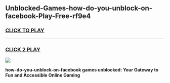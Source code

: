 
## Unblocked-Games-how-do-you-unblock-on-facebook-Play-Free-rf9e4
<h3>
<a href="https://premium76.site?title=how-do-you-unblock-on-facebook&ref=23A">CLICK TO PLAY</a></h3>
<hr>

<h3>
<a href="https://premium76.site?title=how-do-you-unblock-on-facebook&ref=23A">CLICK 2 PLAY</a>
  
</h3>

<a href="https://premium76.site?title=how-do-you-unblock-on-facebook&ref=23A"><img src="https://clearcache.store/games.png"></a>


**how-do-you-unblock-on-facebook games unblocked: Your Gateway to Fun and Accessible Online Gaming**
